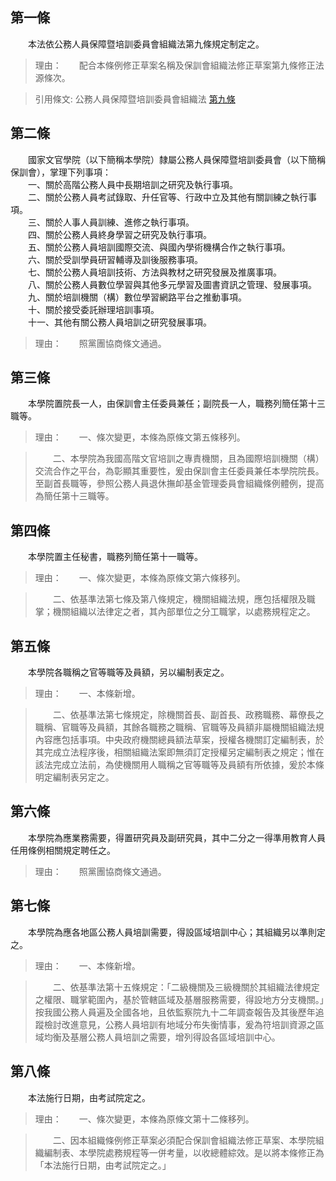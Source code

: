 第一條 
-------
　　本法依公務人員保障暨培訓委員會組織法第九條規定制定之。  
> 理由：　　配合本條例修正草案名稱及保訓會組織法修正草案第九條修正法源條次。

> 引用條文: 公務人員保障暨培訓委員會組織法 [第九條](../../人事其他/組織編制/公務人員保障暨培訓委員會組織法.md#第九條-)



第二條 
-------
　　國家文官學院（以下簡稱本學院）隸屬公務人員保障暨培訓委員會（以下簡稱保訓會），掌理下列事項：  
　　一、關於高階公務人員中長期培訓之研究及執行事項。  
　　二、關於公務人員考試錄取、升任官等、行政中立及其他有關訓練之執行事項。  
　　三、關於人事人員訓練、進修之執行事項。  
　　四、關於公務人員終身學習之研究及執行事項。  
　　五、關於公務人員培訓國際交流、與國內學術機構合作之執行事項。  
　　六、關於受訓學員研習輔導及訓後服務事項。  
　　七、關於公務人員培訓技術、方法與教材之研究發展及推廣事項。  
　　八、關於公務人員數位學習與其他多元學習及圖書資訊之管理、發展事項。  
　　九、關於培訓機關（構）數位學習網路平台之推動事項。  
　　十、關於接受委託辦理培訓事項。  
　　十一、其他有關公務人員培訓之研究發展事項。  
> 理由：　　照黨團協商條文通過。



第三條 
-------
　　本學院置院長一人，由保訓會主任委員兼任；副院長一人，職務列簡任第十三職等。  
> 理由：　　一、條次變更，本條為原條文第五條移列。

> 　　二、本學院為我國高階文官培訓之專責機關，且為國際培訓機關（構）交流合作之平台，為彰顯其重要性，爰由保訓會主任委員兼任本學院院長。至副首長職等，參照公務人員退休撫卹基金管理委員會組織條例體例，提高為簡任第十三職等。



第四條 
-------
　　本學院置主任秘書，職務列簡任第十一職等。  
> 理由：　　一、條次變更，本條為原條文第六條移列。

> 　　二、依基準法第七條及第八條規定，機關組織法規，應包括權限及職掌；機關組織以法律定之者，其內部單位之分工職掌，以處務規程定之。



第五條 
-------
　　本學院各職稱之官等職等及員額，另以編制表定之。  
> 理由：　　一、本條新增。

> 　　二、依基準法第七條規定，除機關首長、副首長、政務職務、幕僚長之職稱、官職等及員額，其餘各職務之職稱、官職等及員額非屬機關組織法規內容應包括事項。中央政府機關總員額法草案，授權各機關訂定編制表，於其完成立法程序後，相關組織法案即無須訂定授權另定編制表之規定；惟在該法完成立法前，為使機關用人職稱之官等職等及員額有所依據，爰於本條明定編制表另定之。



第六條 
-------
　　本學院為應業務需要，得置研究員及副研究員，其中二分之一得準用教育人員任用條例相關規定聘任之。  
> 理由：　　照黨團協商條文通過。



第七條 
-------
　　本學院為應各地區公務人員培訓需要，得設區域培訓中心；其組織另以準則定之。  
> 理由：　　一、本條新增。

> 　　二、依基準法第十五條規定：「二級機關及三級機關於其組織法律規定之權限、職掌範圍內，基於管轄區域及基層服務需要，得設地方分支機關。」按我國公務人員遍及全國各地，且依監察院九十二年調查報告及其後歷年追蹤檢討改進意見，公務人員培訓有地域分布失衡情事，爰為符培訓資源之區域均衡及基層公務人員培訓之需要，增列得設各區域培訓中心。



第八條 
-------
　　本法施行日期，由考試院定之。  
> 理由：　　一、條次變更，本條為原條文第十二條移列。

> 　　二、因本組織條例修正草案必須配合保訓會組織法修正草案、本學院組織編制表、本學院處務規程等一併考量，以收總體綜效。是以將本條修正為「本法施行日期，由考試院定之。」